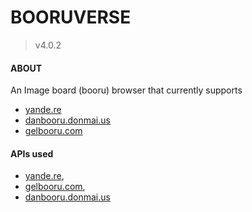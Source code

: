 # BOORUVERSE

> v4.0.2

#### ABOUT

An Image board (booru) browser that currently supports

-   [yande.re](https://yande.re/post)
-   [danbooru.donmai.us](https://danbooru.donmai.us/posts)
-   [gelbooru.com](https://gelbooru.com/index.php?page=post&s=list&tags=all)

#### APIs used

-   [yande.re](https://yande.re/help/api),
-   [gelbooru.com](https://gelbooru.com/index.php?page=wiki&s=view&id=18780),
-   [danbooru.donmai.us](https://danbooru.donmai.us/wiki_pages/help:api)
